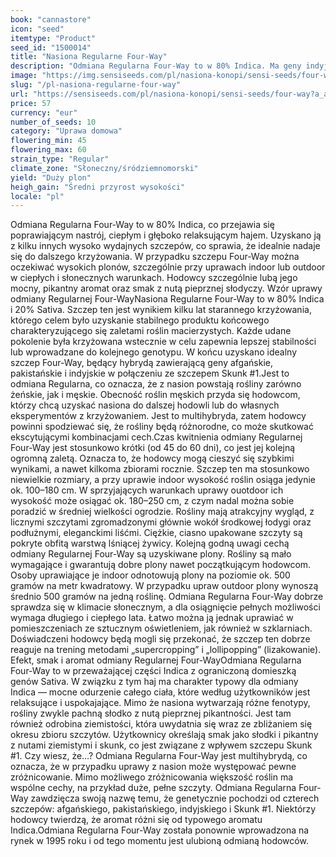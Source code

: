 ```yaml
---
book: "cannastore"
icon: "seed"
itemtype: "Product"
seed_id: "1500014"
title: "Nasiona Regularne Four-Way"
description: "Odmiana Regularna Four-Way to w 80% Indica. Ma geny indyjskie, afgańskie, pakistańskie i Skunk #1. Obfite plony oraz pikantny, słodki aromat i smak."
image: "https://img.sensiseeds.com/pl/nasiona-konopi/sensi-seeds/four-way-image.png"
slug: "/pl-nasiona-regularne-four-way"
url: "https://sensiseeds.com/pl/nasiona-konopi/sensi-seeds/four-way?a_aid=cannastore"
price: 57
currency: "eur"
number_of_seeds: 10
category: "Uprawa domowa"
flowering_min: 45
flowering_max: 60
strain_type: "Regular"
climate_zone: "Słoneczny/śródziemnomorski"
yield: "Duży plon"
heigh_gain: "Średni przyrost wysokości"
locale: "pl"
---
```

Odmiana Regularna Four-Way to w 80% Indica, co przejawia się poprawiającym nastrój, ciepłym i głęboko relaksującym hajem. Uzyskano ją z kilku innych wysoko wydajnych szczepów, co sprawia, że idealnie nadaje się do dalszego krzyżowania. W przypadku szczepu Four-Way można oczekiwać wysokich plonów, szczególnie przy uprawach indoor lub outdoor w ciepłych i słonecznych warunkach. Hodowcy szczególnie lubą jego mocny, pikantny aromat oraz smak z nutą pieprznej słodyczy. Wzór uprawy odmiany Regularnej Four-WayNasiona Regularne Four-Way to w 80% Indica i 20% Sativa. Szczep ten jest wynikiem kilku lat starannego krzyżowania, którego celem było uzyskanie stabilnego produktu końcowego charakteryzującego się zaletami roślin macierzystych. Każde udane pokolenie była krzyżowana wstecznie w celu zapewnia lepszej stabilności lub wprowadzane do kolejnego genotypu. W końcu uzyskano idealny szczep Four-Way, będący hybrydą zawierającą geny afgańskie, pakistańskie i indyjskie w połączeniu ze szczepem Skunk #1.Jest to odmiana Regularna, co oznacza, że z nasion powstają rośliny zarówno żeńskie, jak i męskie. Obecność roślin męskich przyda się hodowcom, którzy chcą uzyskać nasiona do dalszej hodowli lub do własnych eksperymentów z krzyżowaniem. Jest to multihybryda, zatem hodowcy powinni spodziewać się, że rośliny będą różnorodne, co może skutkować ekscytującymi kombinacjami cech.Czas kwitnienia odmiany Regularnej Four-Way jest stosunkowo krótki (od 45 do 60 dni), co jest jej kolejną ogromną zaletą. Oznacza to, że hodowcy mogą cieszyć się szybkimi wynikami, a nawet kilkoma zbiorami rocznie. Szczep ten ma stosunkowo niewielkie rozmiary, a przy uprawie indoor wysokość roślin osiąga jedynie ok. 100–180 cm. W sprzyjających warunkach uprawy ouotdoor ich wysokość może osiągać ok. 180–250 cm, z czym nadal można sobie poradzić w średniej wielkości ogrodzie. Rośliny mają atrakcyjny wygląd, z licznymi szczytami zgromadzonymi głównie wokół środkowej łodygi oraz podłużnymi, eleganckimi liśćmi. Ciężkie, ciasno upakowane szczyty są pokryte obfitą warstwą lśniącej żywicy. Kolejną godną uwagi cechą odmiany Regularnej Four-Way są uzyskiwane plony. Rośliny są mało wymagające i gwarantują dobre plony nawet początkującym hodowcom. Osoby uprawiające je indoor odnotowują plony na poziomie ok. 500 gramów na metr kwadratowy. W przypadku upraw outdoor plony wynoszą średnio 500 gramów na jedną roślinę. Odmiana Regularna Four-Way dobrze sprawdza się w klimacie słonecznym, a dla osiągnięcie pełnych możliwości wymaga długiego i ciepłego lata. Łatwo można ją jednak uprawiać w pomieszczeniach ze sztucznym oświetleniem, jak również w szklarniach. Doświadczeni hodowcy będą mogli się przekonać, że szczep ten dobrze reaguje na trening metodami „supercropping” i „lollipopping” (lizakowanie). Efekt, smak i aromat odmiany Regularnej Four-WayOdmiana Regularna Four-Way to w przeważającej części Indica z ograniczoną domieszką genów Sativa. W związku z tym haj ma charakter typowy dla odmiany Indica — mocne odurzenie całego ciała, które według użytkowników jest relaksujące i uspokajające. Mimo że nasiona wytwarzają różne fenotypy, rośliny zwykle pachną słodko z nutą pieprznej pikantności. Jest tam również odrobina ziemistości, która uwydatnia się wraz ze zbliżaniem się okresu zbioru szczytów. Użytkownicy określają smak jako słodki i pikantny z nutami ziemistymi i skunk, co jest związane z wpływem szczepu Skunk #1. Czy wiesz, że…? Odmiana Regularna Four-Way jest multihybrydą, co oznacza, że w przypadku uprawy z nasion może występować pewne zróżnicowanie. Mimo możliwego zróżnicowania większość roślin ma wspólne cechy, na przykład duże, pełne szczyty. Odmiana Regularna Four-Way zawdzięcza swoją nazwę temu, że genetycznie pochodzi od czterech szczepów: afgańskiego, pakistańskiego, indyjskiego i Skunk #1. Niektórzy hodowcy twierdzą, że aromat różni się od typowego aromatu Indica.Odmiana Regularna Four-Way została ponownie wprowadzona na rynek w 1995 roku i od tego momentu jest ulubioną odmianą hodowców.
